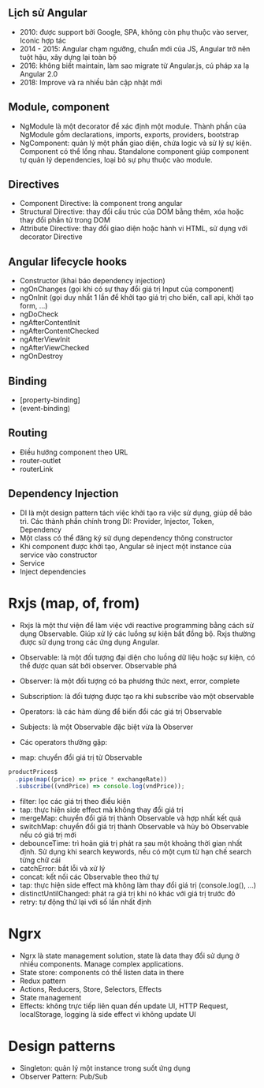 ## Lịch sử Angular

- 2010: được support bởi Google, SPA, không còn phụ thuộc vào server, Iconic hợp tác
- 2014 - 2015: Angular chạm ngưỡng, chuẩn mới của JS, Angular trở nên tuột hậu, xây dựng lại toàn bộ
- 2016: không biết maintain, làm sao migrate từ Angular.js, cú pháp xa lạ Angular 2.0
- 2018: Improve và ra nhiều bản cập nhật mới

## Module, component

- NgModule là một decorator để xác định một module. Thành phần của NgModule gồm declarations, imports, exports, providers, bootstrap
- NgComponent: quản lý một phần giao diện, chứa logic và sử lý sự kiện. Component có thể lồng nhau. Standalone component giúp component tự quản lý dependencies, loại bỏ sự phụ thuộc vào module.

## Directives

- Component Directive: là component trong angular
- Structural Directive: thay đổi cấu trúc của DOM bằng thêm, xóa hoặc thay đổi phần tử trong DOM
- Attribute Directive: thay đổi giao diện hoặc hành vi HTML, sử dụng với decorator Directive

## Angular lifecycle hooks

- Constructor (khai báo dependency injection)
- ngOnChanges (gọi khi có sự thay đổi giá trị Input của component)
- ngOnInit (gọi duy nhất 1 lần để khởi tạo giá trị cho biến, call api, khởi tạo form, ...)
- ngDoCheck
- ngAfterContentInit
- ngAfterContentChecked
- ngAfterViewInit
- ngAfterViewChecked
- ngOnDestroy

## Binding

- [property-binding]
- (event-binding)

## Routing

- Điều hướng component theo URL
- router-outlet
- routerLink

## Dependency Injection

- DI là một design pattern tách việc khởi tạo ra việc sử dụng, giúp dễ bảo trì. Các thành phần chính trong DI: Provider, Injector, Token, Dependency
- Một class có thể đăng ký sử dụng dependency thông constructor
- Khi component được khởi tạo, Angular sẽ inject một instance của service vào constructor
- Service
- Inject dependencies

# Rxjs (map, of, from)

- Rxjs là một thư viện để làm việc với reactive programming bằng cách sử dụng Observable. Giúp xử lý các luồng sự kiện bất đồng bộ. Rxjs thường được sử dụng trong các ứng dụng Angular.
- Observable: là một đối tượng đại diện cho luồng dữ liệu hoặc sự kiện, có thể được quan sát bởi observer. Observable phá
- Observer: là một đối tượng có ba phương thức next, error, complete
- Subscription: là đối tượng được tạo ra khi subscribe vào một observable
- Operators: là các hàm dùng để biến đổi các giá trị Observable
- Subjects: là một Observable đặc biệt vừa là Observer

- Các operators thường gặp:
- map: chuyển đổi giá trị từ Observable

```js
productPrices$
  .pipe(map((price) => price * exchangeRate))
  .subscribe((vndPrice) => console.log(vndPrice));
```

- filter: lọc các giá trị theo điều kiện
- tap: thực hiện side effect mà không thay đổi giá trị
- mergeMap: chuyển đổi giá trị thành Observable và hợp nhất kết quả
- switchMap: chuyển đổi giá trị thành Observable và hủy bỏ Observable nếu có giá trị mới
- debounceTime: trì hoãn giá trị phát ra sau một khoảng thời gian nhất định. Sử dụng khi search keywords, nếu có một cụm từ hạn chế search từng chữ cái
- catchError: bắt lỗi và xử lý
- concat: kết nối các Observable theo thứ tự
- tap: thực hiện side effect mà không làm thay đổi giá trị (console.log(), ...)
- distinctUntilChanged: phát ra giá trị khi nó khác với giá trị trước đó
- retry: tự động thử lại với số lần nhất định

# Ngrx

- Ngrx là state management solution, state là data thay đổi sử dụng ở nhiều components. Manage complex applications.
- State store: components có thể listen data in there
- Redux pattern
- Actions, Reducers, Store, Selectors, Effects
- State management
- Effects: không trực tiếp liên quan đến update UI, HTTP Request, localStorage, logging là side effect vì không update UI

# Design patterns

- Singleton: quản lý một instance trong suốt ứng dụng
- Observer Pattern: Pub/Sub
